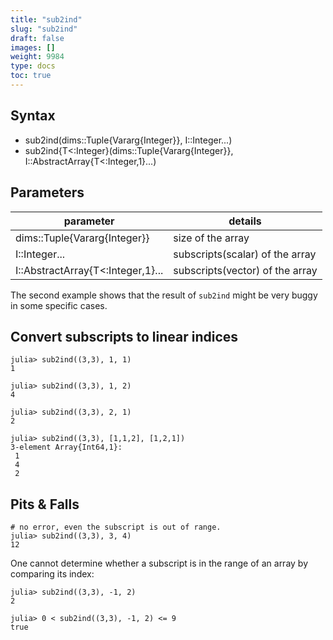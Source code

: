 ```yaml
---
title: "sub2ind"
slug: "sub2ind"
draft: false
images: []
weight: 9984
type: docs
toc: true
---
```


## Syntax
 - sub2ind(dims::Tuple{Vararg{Integer}}, I::Integer...)
 - sub2ind{T<:Integer}(dims::Tuple{Vararg{Integer}}, I::AbstractArray{T<:Integer,1}...)

## Parameters
| parameter | details | 
|---|---|
| dims::Tuple{Vararg{Integer}} | size of the array |
| I::Integer... | subscripts(scalar) of the array |
| I::AbstractArray{T<:Integer,1}... | subscripts(vector) of the array |

The second example shows that the result of `sub2ind` might be very buggy in some specific cases. 

## Convert subscripts to linear indices
    julia> sub2ind((3,3), 1, 1)
    1
    
    julia> sub2ind((3,3), 1, 2)
    4
    
    julia> sub2ind((3,3), 2, 1)
    2

    julia> sub2ind((3,3), [1,1,2], [1,2,1])
    3-element Array{Int64,1}:
     1
     4
     2

    



## Pits & Falls
    # no error, even the subscript is out of range.
    julia> sub2ind((3,3), 3, 4)
    12
    
One cannot determine whether a subscript is in the range of an array by comparing its index:

    julia> sub2ind((3,3), -1, 2)
    2

    julia> 0 < sub2ind((3,3), -1, 2) <= 9
    true
    
    



